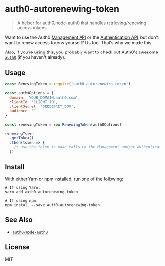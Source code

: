# auth0-autorenewing-token

> A helper for auth0/node-auth0 that handles retrieving/renewing access tokens

Want to use the Auth0 [Management API](https://auth0.com/docs/api/management/v2) or the [Authentication API](https://auth0.com/docs/api/authentication), but don't want to renew access tokens yourself?  Us too.  That's why we made this.

Also, if you're using this, you probably want to check out Auth0's awesome [`auth0`](https://github.com/auth0/node-auth0) (if you haven't already).

## Usage

```js
const RenewingToken = require('auth0-autorenewing-token')

const auth0Options = {
  domain: 'YOUR_DOMAIN.auth0.com',
  clientId: 'CLIENT_ID',
  clientSecret: 'SEEEECRET_BOX',
  audience: ''
}

const renewingToken = new RenewingToken(auth0Options)

renewingToken
  .getToken()
  .then(token => {
    /* use the token to make calls to the Management and/or Authentication APIs */
  })
```

## Install

With either [Yarn](https://yarnpkg.com/) or [npm](https://npmjs.org/) installed, run one of the following:

```shell
# If using Yarn:
yarn add auth0-autorenewing-token

# If using npm:
npm install --save auth0-autorenewing-token

```

## See Also

- [`auth0/node-auth0`](https://github.com/auth0/node-auth0)

## License

MIT
